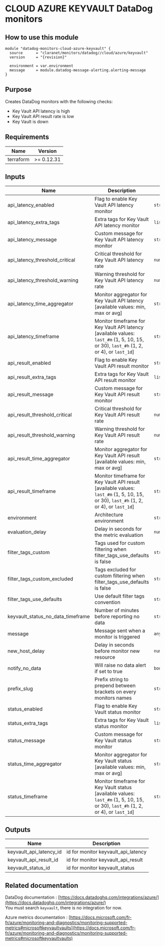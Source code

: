 # CLOUD AZURE KEYVAULT DataDog monitors

## How to use this module

```hcl
module "datadog-monitors-cloud-azure-keyvault" {
  source      = "claranet/monitors/datadog//cloud/azure/keyvault"
  version     = "{revision}"

  environment = var.environment
  message     = module.datadog-message-alerting.alerting-message
}

```

## Purpose

Creates DataDog monitors with the following checks:

- Key Vault API latency is high
- Key Vault API result rate is low
- Key Vault is down

## Requirements

| Name | Version |
|------|---------|
| terraform | >= 0.12.31 |

## Inputs

| Name | Description | Type | Default | Required |
|------|-------------|------|---------|:--------:|
| api\_latency\_enabled | Flag to enable Key Vault API latency monitor | `string` | `"true"` | no |
| api\_latency\_extra\_tags | Extra tags for Key Vault API latency monitor | `list(string)` | `[]` | no |
| api\_latency\_message | Custom message for Key Vault API latency monitor | `string` | `""` | no |
| api\_latency\_threshold\_critical | Critical threshold for Key Vault API latency rate | `number` | `100` | no |
| api\_latency\_threshold\_warning | Warning threshold for Key Vault API latency rate | `number` | `80` | no |
| api\_latency\_time\_aggregator | Monitor aggregator for Key Vault API latency [available values: min, max or avg] | `string` | `"min"` | no |
| api\_latency\_timeframe | Monitor timeframe for Key Vault API latency [available values: `last_#m` (1, 5, 10, 15, or 30), `last_#h` (1, 2, or 4), or `last_1d`] | `string` | `"last_5m"` | no |
| api\_result\_enabled | Flag to enable Key Vault API result monitor | `string` | `"true"` | no |
| api\_result\_extra\_tags | Extra tags for Key Vault API result monitor | `list(string)` | `[]` | no |
| api\_result\_message | Custom message for Key Vault API result monitor | `string` | `""` | no |
| api\_result\_threshold\_critical | Critical threshold for Key Vault API result rate | `number` | `10` | no |
| api\_result\_threshold\_warning | Warning threshold for Key Vault API result rate | `number` | `30` | no |
| api\_result\_time\_aggregator | Monitor aggregator for Key Vault API result [available values: min, max or avg] | `string` | `"max"` | no |
| api\_result\_timeframe | Monitor timeframe for Key Vault API result [available values: `last_#m` (1, 5, 10, 15, or 30), `last_#h` (1, 2, or 4), or `last_1d`] | `string` | `"last_5m"` | no |
| environment | Architecture environment | `string` | n/a | yes |
| evaluation\_delay | Delay in seconds for the metric evaluation | `number` | `900` | no |
| filter\_tags\_custom | Tags used for custom filtering when filter\_tags\_use\_defaults is false | `string` | `"*"` | no |
| filter\_tags\_custom\_excluded | Tags excluded for custom filtering when filter\_tags\_use\_defaults is false | `string` | `""` | no |
| filter\_tags\_use\_defaults | Use default filter tags convention | `string` | `"true"` | no |
| keyvault\_status\_no\_data\_timeframe | Number of minutes before reporting no data | `string` | `10` | no |
| message | Message sent when a monitor is triggered | `any` | n/a | yes |
| new\_host\_delay | Delay in seconds before monitor new resource | `number` | `300` | no |
| notify\_no\_data | Will raise no data alert if set to true | `bool` | `true` | no |
| prefix\_slug | Prefix string to prepend between brackets on every monitors names | `string` | `""` | no |
| status\_enabled | Flag to enable Key Vault status monitor | `string` | `"true"` | no |
| status\_extra\_tags | Extra tags for Key Vault status monitor | `list(string)` | `[]` | no |
| status\_message | Custom message for Key Vault status monitor | `string` | `""` | no |
| status\_time\_aggregator | Monitor aggregator for Key Vault status [available values: min, max or avg] | `string` | `"max"` | no |
| status\_timeframe | Monitor timeframe for Key Vault status [available values: `last_#m` (1, 5, 10, 15, or 30), `last_#h` (1, 2, or 4), or `last_1d`] | `string` | `"last_5m"` | no |

## Outputs

| Name | Description |
|------|-------------|
| keyvault\_api\_latency\_id | id for monitor keyvault\_api\_latency |
| keyvault\_api\_result\_id | id for monitor keyvault\_api\_result |
| keyvault\_status\_id | id for monitor keyvault\_status |

## Related documentation

DataDog documentation : [https://docs.datadoghq.com/integrations/azure/](https://docs.datadoghq.com/integrations/azure/)  
You must search `keyvault`, there is no integration for now.

Azure metrics documentation : [https://docs.microsoft.com/fr-fr/azure/monitoring-and-diagnostics/monitoring-supported-metrics#microsoftkeyvaultvaults](https://docs.microsoft.com/fr-fr/azure/monitoring-and-diagnostics/monitoring-supported-metrics#microsoftkeyvaultvaults)
